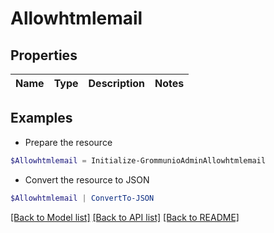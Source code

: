 # Allowhtmlemail
## Properties

Name | Type | Description | Notes
------------ | ------------- | ------------- | -------------

## Examples

- Prepare the resource
```powershell
$Allowhtmlemail = Initialize-GrommunioAdminAllowhtmlemail 
```

- Convert the resource to JSON
```powershell
$Allowhtmlemail | ConvertTo-JSON
```

[[Back to Model list]](../README.md#documentation-for-models) [[Back to API list]](../README.md#documentation-for-api-endpoints) [[Back to README]](../README.md)

